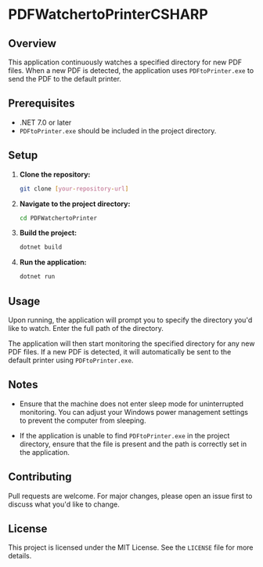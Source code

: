 # PDFWatchertoPrinterCSHARP

## Overview

This application continuously watches a specified directory for new PDF files. When a new PDF is detected, the application uses `PDFtoPrinter.exe` to send the PDF to the default printer.

## Prerequisites

- .NET 7.0 or later
- `PDFtoPrinter.exe` should be included in the project directory.

## Setup

1. **Clone the repository:**
    ```bash
    git clone [your-repository-url]
    ```

2. **Navigate to the project directory:**
    ```bash
    cd PDFWatchertoPrinter
    ```

3. **Build the project:**
    ```bash
    dotnet build
    ```

4. **Run the application:**
    ```bash
    dotnet run
    ```

## Usage

Upon running, the application will prompt you to specify the directory you'd like to watch. Enter the full path of the directory.

The application will then start monitoring the specified directory for any new PDF files. If a new PDF is detected, it will automatically be sent to the default printer using `PDFtoPrinter.exe`.

## Notes

- Ensure that the machine does not enter sleep mode for uninterrupted monitoring. You can adjust your Windows power management settings to prevent the computer from sleeping.

- If the application is unable to find `PDFtoPrinter.exe` in the project directory, ensure that the file is present and the path is correctly set in the application.

## Contributing

Pull requests are welcome. For major changes, please open an issue first to discuss what you'd like to change.

## License

This project is licensed under the MIT License. See the `LICENSE` file for more details.
